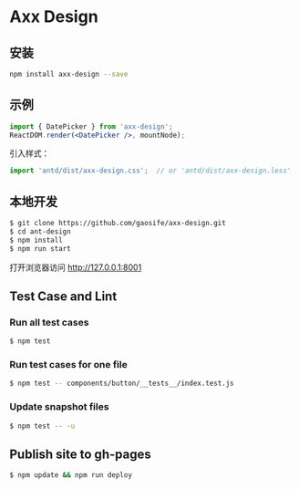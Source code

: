 

# Axx Design

## 安装

```bash
npm install axx-design --save
```

## 示例

```jsx
import { DatePicker } from 'axx-design';
ReactDOM.render(<DatePicker />, mountNode);
```

引入样式：

```jsx
import 'antd/dist/axx-design.css';  // or 'antd/dist/axx-design.less'
```


## 本地开发

```bash
$ git clone https://github.com/gaosife/axx-design.git
$ cd ant-design
$ npm install
$ npm run start
```

打开浏览器访问 http://127.0.0.1:8001 

## Test Case and Lint

### Run all test cases
``` bash
$ npm test
```

### Run test cases for one file
```bash
$ npm test -- components/button/__tests__/index.test.js
```

### Update snapshot files
```bash
$ npm test -- -u
```

## Publish site to gh-pages
```bash
$ npm update && npm run deploy
```